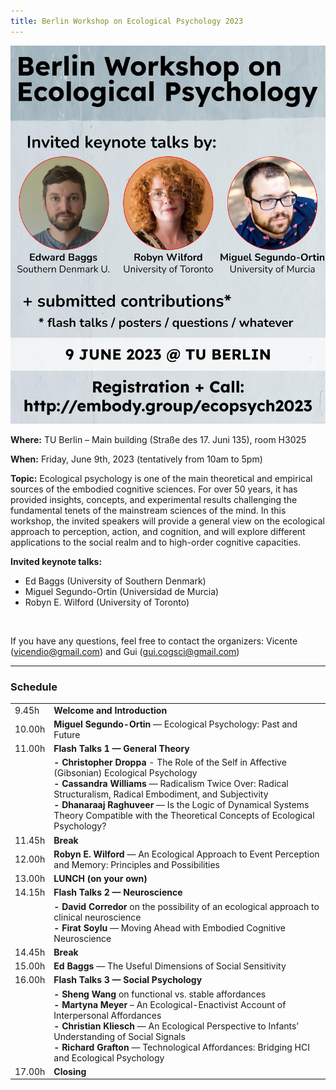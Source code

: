 ```yaml
---
title: Berlin Workshop on Ecological Psychology 2023
---
```



<img width="750" src="/ecopsych2023-poster.jpg" title="Berlin Workshop on Ecological Psychology: June 8, 2023" alt="Berlin Workshop on Ecological Psychology: June 8, 2023"/> 
 
 
**Where:** TU Berlin – Main building (Straße des 17. Juni 135), room H3025
 
**When:** Friday, June 9th, 2023  (tentatively from 10am to 5pm)

**Topic:** 
Ecological psychology is one of the main theoretical and empirical sources of the embodied cognitive sciences. For over 50 years, it has provided insights, concepts, and experimental results challenging the fundamental tenets of the mainstream sciences of the mind. In this workshop, the invited speakers will provide a general view on the ecological approach to perception, action, and cognition, and will explore different applications to the social realm and to high-order cognitive capacities.

**Invited keynote talks:**             
- Ed Baggs (University of Southern Denmark)
- Miguel Segundo-Ortin (Universidad de Murcia)
- Robyn E. Wilford (University of Toronto)
<br>

If you have any questions, feel free to contact the organizers: Vicente (vicendio@gmail.com) and Gui (gui.cogsci@gmail.com)


---

### Schedule

<table> 
 <tbody> 
 <tr>
  <td> 9.45h </td> <td> <b>Welcome and Introduction</b> </td>
 </tr>
 <tr>
   <td> 10.00h </td> <td>  <b>Miguel Segundo-Ortin</b> — Ecological Psychology: Past and Future </td>
 </tr>
 <tr>
   <td> 11.00h  </td> <td>  <b>Flash Talks 1 — General Theory</b> </td>
  <tr>
   <td>  </td> <td>  <b>- Christopher Droppa</b> - The Role of the Self in Affective (Gibsonian) Ecological Psychology<br>
     <b>- Cassandra Williams</b> — Radicalism Twice Over: Radical Structuralism, Radical Embodiment, and Subjectivity <br>
     <b>- Dhanaraaj Raghuveer</b> — Is the Logic of Dynamical Systems Theory Compatible with the Theoretical Concepts of Ecological Psychology? </td>
 </tr>
 <tr>
  <td> 11.45h  </td> <td>  <b>Break</b> </td>
 </tr>
 <tr> 
  <td> 12.00h  </td> <td>  <b>Robyn E. Wilford</b> — An Ecological Approach to Event Perception and Memory: Principles and Possibilities </td>
 </tr>
 <tr>
  <td> 13.00h </td> <td>  <b>LUNCH (on your own)</b> </td>
 </tr>
 <tr>
  <td> 14.15h </td> <td>  <b>Flash Talks 2 — Neuroscience</b>  </td>
 </tr>
 <tr>
  <td>  </td> <td> <b>- David Corredor</b> on the possibility of an ecological approach to clinical neuroscience<br>
    <b>- Firat Soylu</b> — Moving Ahead with Embodied Cognitive Neuroscience </td>
</tr>
 <tr>
 <td> 14.45h </td> <td>  <b>Break</b> </td>
</tr>
 <tr>
 <td> 15.00h  </td> <td>  <b>Ed Baggs</b> — The Useful Dimensions of Social Sensitivity </td>
</tr>
 <tr>
 <td> 16.00h  </td> <td>  <b>Flash Talks 3 — Social Psychology</b> </td>
</tr>
 <tr>
 <td> </td> <td> <b>- Sheng Wang</b> on functional vs. stable affordances <br>
   <b>- Martyna Meyer</b> – An Ecological-Enactivist Account of Interpersonal Affordances <br>
  <b>- Christian Kliesch</b> — An Ecological Perspective to Infants’ Understanding of Social Signals <br>
   <b>- Richard Grafton</b> — Technological Affordances: Bridging HCI and Ecological Psychology</td>
<tr>
 <td> 17.00h </td> <td> <b>Closing</b> </td>
 </tr>

 


